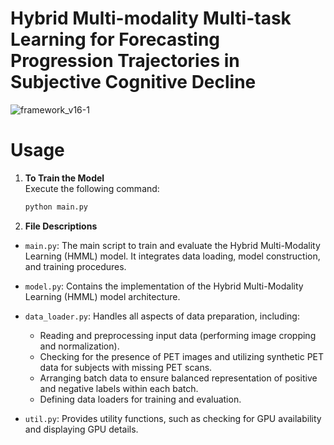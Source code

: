 # Hybrid Multi-modality Multi-task Learning for Forecasting Progression Trajectories in Subjective Cognitive Decline
![framework_v16-1](https://github.com/user-attachments/assets/2e4e1442-cb19-4a8d-b9b6-e3b6f6c06915)


# Usage
1. **To Train the Model**  
   Execute the following command:  
   ```bash
   python main.py

2. **File Descriptions**
- `main.py`: The main script to train and evaluate the Hybrid Multi-Modality Learning (HMML) model. It integrates data loading, model construction, and training procedures.

- `model.py`: Contains the implementation of the Hybrid Multi-Modality Learning (HMML) model architecture.

- `data_loader.py`: Handles all aspects of data preparation, including:
  - Reading and preprocessing input data (performing image cropping and normalization).
  - Checking for the presence of PET images and utilizing synthetic PET data for subjects with missing PET scans.
  - Arranging batch data to ensure balanced representation of positive and negative labels within each batch.
  - Defining data loaders for training and evaluation.

- `util.py`: Provides utility functions, such as checking for GPU availability and displaying GPU details.
